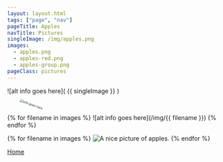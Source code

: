 ```yaml
---
layout: layout.html
tags: ["page", "nav"]
pageTitle: Apples
navTitle: Pictures
singleImage: /img/apples.png
images:
  - apples.png
  - apples-red.png
  - apples-group.png
pageClass: pictures
---
```


<!-- 
removed the following
---
layout: layout.html
tags: page
---

as it's now done by pages.json  (commonly used nav stuff)
 -->



![alt info goes here]( {{ singleImage }} )


<!-- example of adding css to mark down but you should keep them seperated. 
        This is a best practice -->
<img src="{{ singleImage }}" alt="info goes here" style="transform: scale(50%) rotate(20deg);" />


<!-- Looping with Templates -->
{% for filename in images %}
![alt info goes here](/img/{{ filename }})
{% endfor %}

<!-- looping with HTML -->
{% for filename in images %}
<img src="/img/{{ filename }}" alt="A nice picture of apples." />
{% endfor %}

[Home](/)